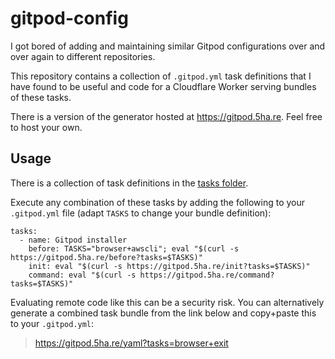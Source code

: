 
# gitpod-config

I got bored of adding and maintaining similar Gitpod configurations over and over again to different repositories.

This repository contains a collection of `.gitpod.yml` task definitions that I have found to be useful and code for a Cloudflare Worker serving bundles of these tasks.

There is a version of the generator hosted at https://gitpod.5ha.re. Feel free to host your own.
## Usage

There is a collection of task definitions in the [tasks folder](https://github.com/JonMerlevede/gitpod-config/tree/main/tasks).

Execute any combination of these tasks by adding the following to your `.gitpod.yml` file (adapt `TASKS` to change your bundle definition):
```
tasks:
  - name: Gitpod installer
    before: TASKS="browser+awscli"; eval "$(curl -s https://gitpod.5ha.re/before?tasks=$TASKS)"
    init: eval "$(curl -s https://gitpod.5ha.re/init?tasks=$TASKS)"
    command: eval "$(curl -s https://gitpod.5ha.re/command?tasks=$TASKS)"
```

Evaluating remote code like this can be a security risk. You can alternatively generate a combined task bundle from the link below and copy+paste this to your `.gitpod.yml`:

> https://gitpod.5ha.re/yaml?tasks=browser+exit
